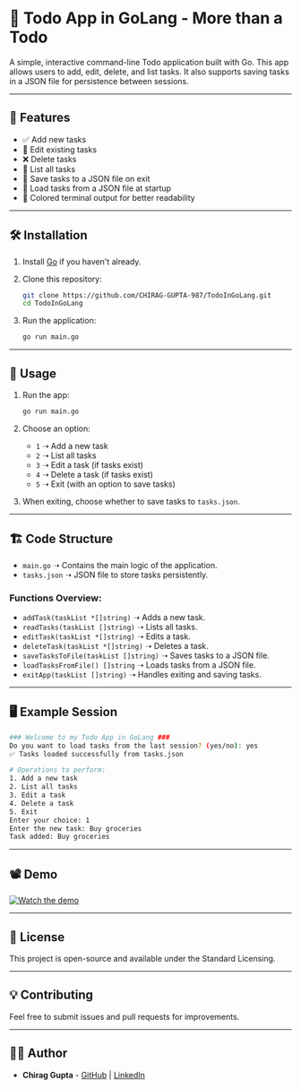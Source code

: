 # 📌 Todo App in GoLang - More than a Todo

A simple, interactive command-line Todo application built with Go. This app allows users to add, edit, delete, and list tasks. It also supports saving tasks in a JSON file for persistence between sessions.

---

## 🚀 Features

- ✅ Add new tasks
- 📝 Edit existing tasks
- ❌ Delete tasks
- 📜 List all tasks
- 💾 Save tasks to a JSON file on exit
- 🔄 Load tasks from a JSON file at startup
- 🎨 Colored terminal output for better readability

---

## 🛠 Installation

1. Install [Go](https://golang.org/doc/install) if you haven't already.
2. Clone this repository:

   ```sh
   git clone https://github.com/CHIRAG-GUPTA-987/TodoInGoLang.git
   cd TodoInGoLang
   ```
3. Run the application:

   ```sh
   go run main.go
   ```

---

## 📌 Usage

1. Run the app:
   ```sh
   go run main.go
   ```
2. Choose an option:
   - `1` ➝ Add a new task
   - `2` ➝ List all tasks
   - `3` ➝ Edit a task (if tasks exist)
   - `4` ➝ Delete a task (if tasks exist)
   - `5` ➝ Exit (with an option to save tasks)

3. When exiting, choose whether to save tasks to `tasks.json`.

---

## 🏗 Code Structure

- `main.go` ➝ Contains the main logic of the application.
- `tasks.json` ➝ JSON file to store tasks persistently.

### Functions Overview:

- `addTask(taskList *[]string)` ➝ Adds a new task.
- `readTasks(taskList []string)` ➝ Lists all tasks.
- `editTask(taskList *[]string)` ➝ Edits a task.
- `deleteTask(taskList *[]string)` ➝ Deletes a task.
- `saveTasksToFile(taskList []string)` ➝ Saves tasks to a JSON file.
- `loadTasksFromFile() []string` ➝ Loads tasks from a JSON file.
- `exitApp(taskList []string)` ➝ Handles exiting and saving tasks.

---

## 🖥 Example Session

```sh
### Welcome to my Todo App in GoLang ###
Do you want to load tasks from the last session? (yes/no): yes
✅ Tasks loaded successfully from tasks.json

# Operations to perform:
1. Add a new task
2. List all tasks
3. Edit a task
4. Delete a task
5. Exit
Enter your choice: 1
Enter the new task: Buy groceries
Task added: Buy groceries
```

---

## 📽️ Demo

[![Watch the demo](https://i9.ytimg.com/vi_webp/Ulk1qMeOAP4/mqdefault.webp?v=67f090e0&sqp=CPihwr8G&rs=AOn4CLAN2LQwmGoR9b5OrErZQhLCHexfbA)](https://youtu.be/Ulk1qMeOAP4?si=rkFTGoc7C7rR5QN7)

---

## 📝 License

This project is open-source and available under the Standard Licensing.

---

## 💡 Contributing

Feel free to submit issues and pull requests for improvements.

---

## 👨‍💻 Author

- **Chirag Gupta** - [GitHub](https://github.com/CHIRAG-GUPTA-987) | [LinkedIn](https://www.linkedin.com/in/chirag-gupta-51829a203)
